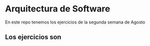 # Arquitectura de Software

En este repo tenemos los ejercicios de la segunda semana de Agosto

## Los ejercicios son
